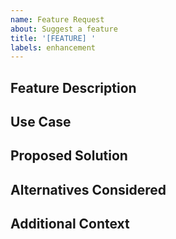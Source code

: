 ```yaml
---
name: Feature Request
about: Suggest a feature
title: '[FEATURE] '
labels: enhancement
---
```


## Feature Description


## Use Case


## Proposed Solution


## Alternatives Considered


## Additional Context

